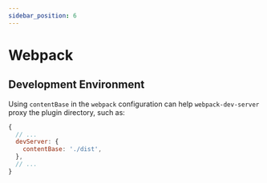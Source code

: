 ```yaml
---
sidebar_position: 6
---
```


# Webpack

## Development Environment

Using `contentBase` in the `webpack` configuration can help `webpack-dev-server` proxy the plugin directory, such as:

```javascript
{
  // ...
  devServer: {
    contentBase: './dist',
  },
  // ...
}
```
